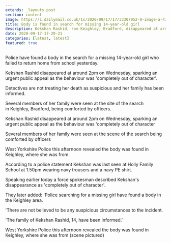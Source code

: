 ```yaml
---
extends: _layouts.post
section: content
image: https://i.dailymail.co.uk/1s/2020/09/17/17/33307952-0-image-a-43_1600359564847.jpg 
title: Body is found in search for missing 14-year-old girl 
description: Kekshan Rashid, rom Keighley, Bradford, disappeared at around 2pm on Wednesday, sparking an urgent public appeal as the behaviour was completely out of character. 
date: 2020-09-17-17-29-21 
categories: [latest, latest] 
featured: true 
--- 
```

Police have found a body in the search for a missing 14-year-old girl who failed to return home from school yesterday.

Kekshan Rashid disappeared at around 2pm on Wednesday, sparking an urgent public appeal as the behaviour was 'completely out of character'.

Detectives are not treating her death as suspicious and her family has been informed.   

Several members of her family were seen at the site of the search in Keighley, Bradford, being comforted by officers.  

Kekshan Rashid disappeared at around 2pm on Wednesday, sparking an urgent public appeal as the behaviour was 'completely out of character

Several members of her family were seen at the scene of the search being comforted by officers

West Yorkshire Police this afternoon revealed the body was found in Keighley, where she was from. 

According to a police statement Kekshan was last seen at Holly Family School at 1.50pm wearing navy trousers and a navy PE shirt. 

Speaking earlier today a force spokesman described Kekshan's disappearance as 'completely out of character'.

They later added: 'Police searching for a missing girl have found a body in the Keighley area.

'There are not believed to be any suspicious circumstances to the incident.

'The family of Kekshan Rashid, 14, have been informed.'

West Yorkshire Police this afternoon revealed the body was found in Keighley, where she was from (scene pictured)

